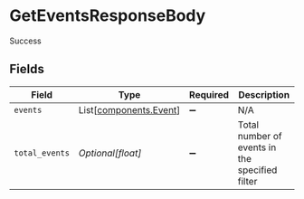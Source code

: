 # GetEventsResponseBody

Success


## Fields

| Field                                                      | Type                                                       | Required                                                   | Description                                                |
| ---------------------------------------------------------- | ---------------------------------------------------------- | ---------------------------------------------------------- | ---------------------------------------------------------- |
| `events`                                                   | List[[components.Event](../../models/components/event.md)] | :heavy_minus_sign:                                         | N/A                                                        |
| `total_events`                                             | *Optional[float]*                                          | :heavy_minus_sign:                                         | Total number of events in the specified filter             |